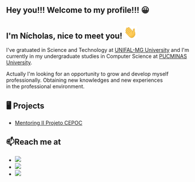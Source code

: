 ## Hey you!!! Welcome to my profile!!! :grinning:
## I'm Nícholas, nice to meet you! <img src="https://raw.githubusercontent.com/ABSphreak/ABSphreak/master/gifs/Hi.gif" width="35" height="35"/>

I've gratuated in Science and Technology at [UNIFAL-MG University](https://www.unifal-mg.edu.br/pocosdecaldas/) and I'm currently in my undergraduate studies in Computer Science at [PUCMINAS University](https://www.pucpcaldas.br/).

Actually I'm looking for an opportunity to grow and develop myself professionally. Obtaining new knowledges and new experiences  
in the professional environment.

## 🖥️ Projects

* [Mentoring II Projeto CEPOC](https://github.com/nicholascfp/nicholascfp-Mentoring-II-Projeto-CEPOC-Linguagens)

## 📫Reach me at
* [<img src = "https://img.shields.io/badge/facebook-%231877F2.svg?&style=for-the-badge&logo=facebook&logoColor=white">](https://www.facebook.com/nicholas.pereira.180/)
* [<img src = "https://img.shields.io/badge/instagram-%23E4405F.svg?&style=for-the-badge&logo=instagram&logoColor=white">](https://www.instagram.com/nicholascfp/)
* [<img src="https://img.shields.io/badge/linkedin-%230077B5.svg?&style=for-the-badge&logo=linkedin&logoColor=white" />](https://www.linkedin.com/in/nicholas-pereira-07080b13a/) 
